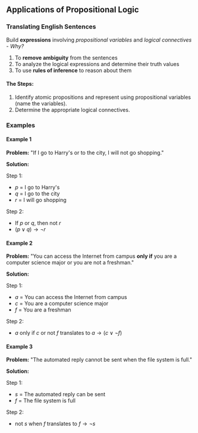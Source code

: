 ## Applications of Propositional Logic

### Translating English Sentences

Build **expressions** involving *propositional variables* and *logical connectives* - *Why?*

1. To **remove ambiguity** from the sentences
2. To analyze the logical expressions and determine their truth values
3. To use **rules of inference** to reason about them

#### The Steps:

1. Identify atomic propositions and represent using propositional variables (name the variables).
2. Determine the appropriate logical connectives.

### Examples

#### Example 1

**Problem:** "If I go to Harry's or to the city, I will not go shopping."

**Solution:**

Step 1:

 * $p$ = I go to Harry's
 * $q$ = I go to the city
 * $r$ = I will go shopping

Step 2:

* If $p$ or $q$, then not $r$
* $(p \lor q)\to \neg r$

#### Example 2

**Problem:** "You can access the Internet from campus **only if** you are a computer science major or you are not a freshman."

**Solution:**

Step 1:

- $a$ = You can access the Internet from campus
- $c$ = You are a computer science major
- $f$ = You are a freshman

Step 2:

- $a$ only if $c$ or not $f$ translates to $a \to (c \lor \neg f)$

#### Example 3

**Problem:** "The automated reply cannot be sent when the file system is full."

**Solution:**

Step 1:

- $s$ = The automated reply can be sent
- $f$ = The file system is full

Step 2:

- not $s$ when $f$ translates to $f \to \neg s$